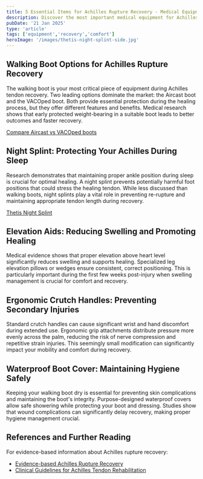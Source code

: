 ```yaml
---
title: 5 Essential Items for Achilles Rupture Recovery - Medical Equipment Guide
description: Discover the most important medical equipment for Achilles tendon rupture recovery. Expert guide to walking boots, night splints, and mobility aids that support healing.
pubDate: '21 Jan 2025'
type: 'article'
tags: ['equipment','recovery','comfort']
heroImage: '/images/thetis-night-splint-side.jpg'
---
```


## Walking Boot Options for Achilles Rupture Recovery

The walking boot is your most critical piece of equipment during Achilles tendon recovery. Two leading options dominate the market: the Aircast boot and the VACOped boot. Both provide essential protection during the healing process, but they offer different features and benefits. Medical research shows that early protected weight-bearing in a suitable boot leads to better outcomes and faster recovery.

[Compare Aircast vs VACOped boots](/articles/aircast-vs-vacoped-comparison)

## Night Splint: Protecting Your Achilles During Sleep

Research demonstrates that maintaining proper ankle position during sleep is crucial for optimal healing. A night splint prevents potentially harmful foot positions that could stress the healing tendon. While less discussed than walking boots, night splints play a vital role in preventing re-rupture and maintaining appropriate tendon length during recovery.

[Thetis Night Splint](https://thetismedical.com/night-splint)

## Elevation Aids: Reducing Swelling and Promoting Healing

Medical evidence shows that proper elevation above heart level significantly reduces swelling and supports healing. Specialized leg elevation pillows or wedges ensure consistent, correct positioning. This is particularly important during the first few weeks post-injury when swelling management is crucial for comfort and recovery.

## Ergonomic Crutch Handles: Preventing Secondary Injuries

Standard crutch handles can cause significant wrist and hand discomfort during extended use. Ergonomic grip attachments distribute pressure more evenly across the palm, reducing the risk of nerve compression and repetitive strain injuries. This seemingly small modification can significantly impact your mobility and comfort during recovery.

## Waterproof Boot Cover: Maintaining Hygiene Safely

Keeping your walking boot dry is essential for preventing skin complications and maintaining the boot's integrity. Purpose-designed waterproof covers allow safe showering while protecting your boot and dressing. Studies show that wound complications can significantly delay recovery, making proper hygiene management crucial.

## References and Further Reading

For evidence-based information about Achilles rupture recovery:

- [Evidence-based Achilles Rupture Recovery](/articles/evidence-based-achilles-rupture-recovery)
- [Clinical Guidelines for Achilles Tendon Rehabilitation](https://example.com)
